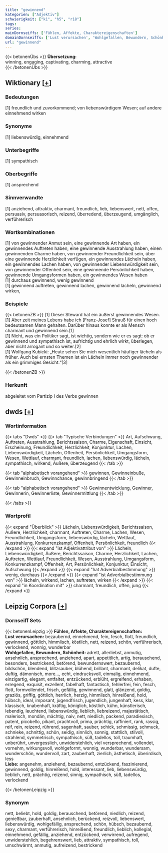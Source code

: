 ```yaml
---
title: "gewinnend"
kategorien: ["Adjektiv"]
schwierigkeit: ["k1", "h5", "r18"]
tags:
series:
mainDornseiffs: ['Fühlen, Affekte, Charaktereigenschaften']
domainDornseiffs: ['Lust verursachen', 'Wohlgefallen, Bewundern, Schönheit', 'Liebe']
url: "gewinnend"
---
```


{{< betonenÜbs >}}
**Übersetzung:**  
winning, engaging, captivating, charming, attractive  
{{< /betonenÜbs >}}

## Wiktionary [[+](https://de.wiktionary.org/wiki/gewinnend)]

### Bedeutungen
[1] freundlich und zuvorkommend; von liebenswürdigem Wesen; auf andere einnehmend wirken  

### Synonyme
[1] liebenswürdig, einnehmend  

### Unterbegriffe
[1] sympathisch  

### Oberbegriffe
[1] ansprechend  

### Sinnverwandte
[1] anziehend, attraktiv, charmant, freundlich, lieb, liebenswert, nett, offen, persuasiv, persuasorisch, reizend, überredend, überzeugend, umgänglich, verführerisch  

### Wortkombinationen
[1] von gewinnender Anmut sein, eine gewinnende Art haben, ein gewinnendes Auftreten haben, eine gewinnende Ausstrahlung haben, einen gewinnenden Charme haben, von gewinnender Freundlichkeit sein, über eine gewinnende Herzlichkeit verfügen, ein gewinnendes Lächeln haben, ein gewinnendes Lachen haben, von gewinnender Liebenswürdigkeit sein, von gewinnender Offenheit sein, eine gewinnende Persönlichkeit haben, gewinnende Umgangsformen haben, ein gewinnendes Wesen haben  
[1] durchaus gewinnend, wenig gewinnend  
[1] gewinnend auftreten, gewinnend lachen, gewinnend lächeln, gewinnend wirken,  

### Beispiele
{{< betonenZB >}}
[1] Dieser Steward hat ein äußerst gewinnendes Wesen.  
[1] Aber zeit meines Lebens habe ich [Franz-Josef] Strauß für einen hoch bedeutsamen Mann gehalten. Darüber hinaus konnte er als Mensch charmant und gewinnend sein.[1]  
[1] Nicht, was ein Politiker sagt, ist wichtig, sondern wie er es sagt: ob er gewinnend und sympathisch ist, aufrichtig und ehrlich wirkt, überlegen, aber nicht arrogant und so weiter.[2]  
[1] Wolfgang Kubicki: „Heute sehen Sie mich wesentlich häufiger lächeln als früher. Auch bei ernsten Themen ist ein Lächeln immer noch gewinnender als ein grimmiges Gesicht.“[3]  

{{< /betonenZB >}}
### Herkunft
abgeleitet vom Partizip I des Verbs gewinnen  



## dwds [[+](https://www.dwds.de/wb/gewinnend)]

### Wortinformation
{{< tabs "Dwds" >}}
{{< tab "Typische Verbindungen" >}}
Art, Aufschwung, Auftreten, Ausstrahlung, Berichtssaison, Charme, Eigenschaft, Einsicht, Erscheinung, Freundlichkeit, Herzlichkeit, Konjunktur, Lachen, Liebenswürdigkeit, Lächeln, Offenheit, Persönlichkeit, Umgangsform, Wesen, Wettlauf, charmant, freundlich, lachen, liebenswürdig, lächeln, sympathisch, wirkend, Äußere, überzeugend
{{< /tab >}}

{{< tab "alphabetisch vorangehend" >}}
gewinnen, Gewinneinbuße, Gewinneinbruch, Gewinnchance, gewinnbringend
{{< /tab >}}

{{< tab "alphabetisch vorangehend" >}}
Gewinnentwicklung, Gewinner, Gewinnerin, Gewinnerliste, Gewinnermittlung
{{< /tab >}}

{{< /tabs >}}

### Wortprofil
{{< expand "Überblick" >}} Lächeln, Liebenswürdigkeit, Berichtssaison, Äußere, Herzlichkeit, charmant, Auftreten, Charme, Lachen, Wesen, Freundlichkeit, Umgangsform, liebenswürdig, lächeln, Wettlauf, Ausstrahlung, Konkurrenzkampf, Offenheit, Persönlichkeit, freundlich {{< /expand >}}
{{< expand "ist Adjektivattribut von" >}} Lächeln, Liebenswürdigkeit, Äußere, Berichtssaison, Charme, Herzlichkeit, Lachen, Auftreten, Wettlauf, Freundlichkeit, Wesen, Ausstrahlung, Umgangsform, Konkurrenzkampf, Offenheit, Art, Persönlichkeit, Konjunktur, Einsicht, Aufschwung {{< /expand >}}
{{< expand "hat Adverbialbestimmung" >}} wenig, durchaus {{< /expand >}}
{{< expand "ist Adverbialbestimmung von" >}} lächeln, wirkend, lachen, auftreten, wirken {{< /expand >}}
{{< expand "in Koordination mit" >}} charmant, freundlich, offen, jung {{< /expand >}}

## Leipzig Corpora [[+](https://corpora.uni-leipzig.de/en/res?word=gewinnend&corpusId=deu_newscrawl-public_2018)]

### Dornseiff Sets
{{< betonenLeipzig >}}
**Fühlen, Affekte, Charaktereigenschaften:**  
**Lust verursachen:** bezaubernd, einnehmend, fein, fesch, flott, freundlich, gewinnend, göttlich, himmlisch, köstlich, nett, reizend, schön, verführerisch, verlockend, wonnig, wunderbar  
**Wohlgefallen, Bewundern, Schönheit:** adrett, allerliebst, anmutig, ansehnlich, ansprechend, anziehend, apart, appetitlich, artig, berauschend, besonders, bestrickend, betörend, bewundernswert, bezaubernd, bildschön, blendend, blitzsauber, blühend, brillant, charmant, delikat, dufte, duftig, dämonisch, more..., echt, eindrucksvoll, einmalig, einnehmend, einzigartig, elegant, entfaltet, entzückend, erblüht, ergreifend, erhaben, erregend, exquisit, exzellent, fabelhaft, fantastisch, fehlerfrei, fein, fesch, flott, formvollendet, frisch, gefällig, gewinnend, glatt, glänzend, goldig, graziös, griffig, göttlich, herrlich, herzig, himmlisch, hinreißend, hold, hübsch, ideal, imposant, jugendfrisch, jugendlich, jungenhaft, kess, klar, klassisch, knabenhaft, kräftig, königlich, köstlich, kühn, künstlerisch, lebendig, leuchtend, liebenswürdig, lieblich, liebreizend, majestätisch, malerisch, mondän, mächtig, naiv, nett, niedlich, packend, paradiesisch, patent, picobello, pikant, prachtvoll, prima, prächtig, raffiniert, rank, rassig, reif, rein, reizend, rührend, sagenhaft, sauber, schick, schmissig, schmuck, schnieke, schnittig, schön, seidig, sinnlich, sonnig, stattlich, stilvoll, strahlend, symmetrisch, sympathisch, süß, tadellos, toll, traumhaft, unberührt, unvergesslich, unwiderstehlich, viel versprechend, vollendet, vornehm, wirkungsvoll, wohlgeformt, wonnig, wunderbar, wundersam, wunderschön, wundervoll, zart, zauberhaft, zierlich, ästhetisch, überirdisch, less  
**Liebe:** angenehm, anziehend, bezaubernd, entzückend, faszinierend, gewinnend, goldig, hinreißend, hold, interessant, lieb, liebenswürdig, lieblich, nett, prächtig, reizend, sinnig, sympathisch, süß, tadellos, verlockend  

{{< /betonenLeipzig >}}

### Synonym
nett, beliebt, hold, goldig, berauschend, betörend, niedlich, reizend, genießbar, zauberhaft, ansehnlich, berückend, reizvoll, liebenswert, liebenswürdig, wohlgefällig, ansprechend, schön, hübsch, bezaubernd, sexy, charmant, verführerisch, hinreißend, freundlich, lieblich, kollegial, einnehmend, gefällig, anziehend, entzückend, verwirrend, aufregend, unwiderstehlich, begehrenswert, lieb, attraktiv, sympathisch, toll, umschwärmt, anmutig, aufreizend, bestrickend

